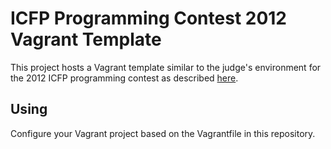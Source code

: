ICFP Programming Contest 2012 Vagrant Template
==============================================
This project hosts a Vagrant template similar to the judge's environment for the
2012 ICFP programming contest as described
[here](http://icfpcontest2012.wordpress.com/2012/07/05/judging-environment/).


Using
-----
Configure your Vagrant project based on the Vagrantfile in this repository.
